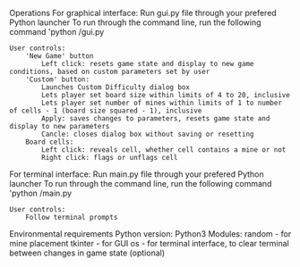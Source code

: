 Operations
For graphical interface:
    Run gui.py file through your prefered Python launcher
    To run through the command line, run the following command
        'python <file-path>/gui.py

    User controls:
        'New Game' button
            Left click: resets game state and display to new game conditions, based on custom parameters set by user
        'Custom' button:
            Launches Custom Difficulty dialog box
            Lets player set board size within limits of 4 to 20, inclusive
            Lets player set number of mines within limits of 1 to number of cells - 1 (board size squared - 1), inclusive
            Apply: saves changes to parameters, resets game state and display to new parameters
            Cancle: closes dialog box without saving or resetting
        Board cells:
            Left click: reveals cell, whether cell contains a mine or not
            Right click: flags or unflags cell

For terminal interface:
    Run main.py file through your prefered Python launcher
    To run through the command line, run the following command
        'python <file-path>/main.py

    User controls:
        Follow terminal prompts


Environmental requirements
Python version: Python3
Modules:
    random - for mine placement
    tkinter - for GUI
    os - for terminal interface, to clear terminal between changes in game state (optional)
